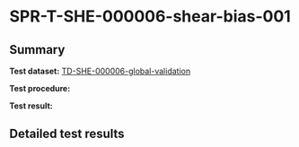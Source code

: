 # SPR-T-SHE-000006-shear-bias-001

## Summary

**Test dataset:** [TD-SHE-000006-global-validation](TD-SHE-000006-global-validation.html)

**Test procedure:** 

**Test result:** 

## Detailed test results

